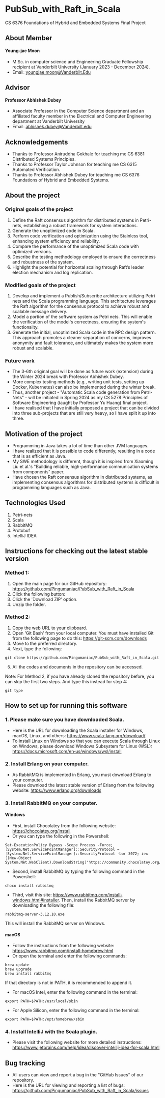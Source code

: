 # PubSub_with_Raft_in_Scala
CS 6376 Foundations of Hybrid and Embedded Systems Final Project

## About Member

#### Young-jae Moon
* M.Sc. in computer science and Engineering Graduate Fellowship recipient at Vanderbilt University (January 2023 - December 2024).
* Email: youngjae.moon@Vanderbilt.Edu

## Advisor

#### Professor Abhishek Dubey
* Associate Professor in the Computer Science department and an affiliated faculty member in the Electrical and Computer Engineering department at Vanderbilt University
* Email: abhishek.dubey@Vanderbilt.edu

## Acknowledgements
* Thanks to Professor Aniruddha Gokhale for teaching me CS 6381 Distributed Systems Principles.
* Thanks to Professor Taylor Johnson for teaching me CS 6315 Automated Verification.
* Thanks to Professor Abhishek Dubey for teaching me CS 6376 Foundations of Hybrid and Embedded Systems.

## About the project
### Original goals of the project
1. Define the Raft consensus algorithm for distributed systems in Petri-nets, establishing a robust framework for system interactions.
2. Generate the unoptimized code in Scala.
3. Perform code verification and optimization using the Stainless tool, enhancing system efficiency and reliability.
4. Compare the performance of the unoptimized Scala code with optimized versions.
5. Describe the testing methodology employed to ensure the correctness and robustness of the system.
6. Highlight the potential for horizontal scaling through Raft’s leader election mechanism and log replication.


### Modified goals of the project
1. Develop and implement a Publish/Subscribe architecture utilizing Petri nets and the Scala programming language. This architecture leverages the Raft algorithm for the consensus protocol to achieve robust and scalable message delivery.
2. Model a portion of the software system as Petri nets. This will enable the verification of the model's correctness, ensuring the system's functionality.
3. Generate the initial, unoptimized Scala code in the RPC design pattern. This approach promotes a cleaner separation of concerns, improves anonymity and fault tolerance, and ultimately makes the system more robust and scalable.

### Future work
* The 3-6th original goal will be done as future work (extension) during the Winter 2024 break with Professor Abhishek Dubey.
* More complex testing methods (e.g., writing unit tests, setting up Docker, Kubernetes) can also be implemented during the winter break.
* Thus, another project - "Automatic Scala code generation from Petri-Nets" - will be initiated in Spring 2024 as my CS 5278 Principles of Software Engineering (taught by Professor Yu Huang) final project.
* I have realised that I have initially proposed a project that can be divided into three sub-projects that are still very heavy, so I have split it up into three.

## Motivation of the project
* Programming in Java takes a lot of time than other JVM languages.
* I have realized that it is possible to code differently, resulting in a code that is as efficient as Java.
* My SWE methodology is different, though it is inspired from Xiaoming Liu et al.'s "Building reliable, high-performance communication systems from components" paper.
* Have chosen the Raft consensus algorithm in distributed systems, as implementing consensus algorithms for distributed systems is difficult in programming languages such as Java.

## Technologies Used
1. Petri-nets
2. Scala
3. RabbitMQ
4. Protobuf
5. IntelliJ IDEA

## Instructions for checking out the latest stable version

### Method 1:
1. Open the main page for our GitHub repository: https://github.com/Pingumaniac/PubSub_with_Raft_in_Scala
2. Click the following button: <img src = "https://user-images.githubusercontent.com/63883314/115416097-69ade280-a232-11eb-8401-8c41362ab4c2.png" width="44" height="14">
3. Click the 'Download ZIP' option.
4. Unzip the folder.

### Method 2:
1.  Copy the web URL to your clipboard.
2.  Open 'Git Bash' from your local computer. You must have installed Git from the following page to do this: https://git-scm.com/downloads
3.  Move to the preferred directory.
4.  Next, type the following:
```
git clone https://github.com/Pingumaniac/PubSub_with_Raft_in_Scala.git
```
5. All the codes and documents in the repository can be accessed.

Note: For Method 2, if you have already cloned the repository before, you can skip the first two steps. And type this instead for step 4:
```
git type
```

## How to set up for running this software

### 1. Please make sure you have downloaded Scala.

* Here is the URL for downloading the Scala installer for Windows, macOS, Linux, and others:
https://www.scala-lang.org/download/
* To install Linux on Windows so that you can execute Scala through Linux on Windows, please download Windows Subsystem for Linux (WSL):
https://docs.microsoft.com/en‐us/windows/wsl/install

### 2. Install Erlang on your computer.
* As RabbitMQ is implemented in Erlang, you must download Erlang to your computer.
* Please download the latest stable version of Erlang from the following website: https://www.erlang.org/downloads

### 3. Install RabbitMQ on your computer.

#### Windows
* First, install Chocolatey from the following website: https://chocolatey.org/install
* Or you can type the following in the Powershell:
```
Set-ExecutionPolicy Bypass -Scope Process -Force; [System.Net.ServicePointManager]::SecurityProtocol = [System.Net.ServicePointManager]::SecurityProtocol -bor 3072; iex ((New-Object System.Net.WebClient).DownloadString('https://community.chocolatey.org/install.ps1'))
```
* Second, install RabbitMQ by typing the following command in the Powershell:
```
choco install rabbitmq
```
* Third, visit this site: https://www.rabbitmq.com/install-windows.html#installer. Then, install the RabbitMQ server by downloading the following file:
```
rabbitmq-server-3.12.10.exe
```
This will install the RabbitMQ server on Windows.

#### macOS
* Follow the instructions from the following website: https://www.rabbitmq.com/install-homebrew.html
* Or open the terminal and enter the following commands:
```
brew update
brew upgrade
brew install rabbitmq
```
If that directory is not in PATH, it is recommended to append it.
* For macOS Intel, enter the following command in the terminal:
```
export PATH=$PATH:/usr/local/sbin
```
* For Apple Silicon, enter the following command in the terminal:
```
export PATH=$PATH:/opt/homebrew/sbin
```

### 4. Install IntelliJ with the Scala plugin.
* Please visit the following website for more detailed instructions: https://www.jetbrains.com/help/idea/discover-intellij-idea-for-scala.html

## Bug tracking

* All users can view and report a bug in the "GitHub Issues" of our repository.
* Here is the URL for viewing and reporting a list of bugs: https://github.com/Pingumaniac/PubSub_with_Raft_in_Scala/issues
